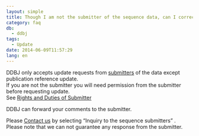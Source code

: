 ```yaml
---
layout: simple
title: Though I am not the submitter of the sequence data, can I correct the data?
category: faq
db:
  - ddbj
tags: 
  - Update
date: 2014-06-09T11:57:29
lang: en
---
```


DDBJ only accepts update requests from [submitters](/ddbj/submission.html#submitter ) of the data except publication reference update.    
If you are not the submitter you will need permission from the submitter before requesting update.    
See [Rights and Duties of Submitter](/ddbj/submission-e.html#right )

DDBJ can forward your comments to the submitter.  

Please [Contact us](https://forms.gle/7g2YCoBjqvbBBW9V8) by selecting “Inquiry to the sequence submitters” .    
Please note that we can not guarantee any response from the submitter.    
